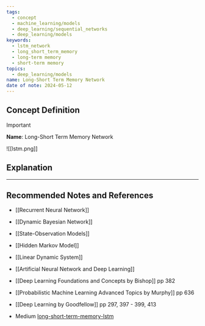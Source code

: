 ```yaml
---
tags:
  - concept
  - machine_learning/models
  - deep_learning/sequential_networks
  - deep_learning/models
keywords:
  - lstm_network
  - long_short_term_memory
  - long-term memory
  - short-term memory
topics:
  - deep_learning/models
name: Long-Short Term Memory Network
date of note: 2024-05-12
---
```


## Concept Definition

>[!important]
>**Name**: Long-Short Term Memory Network




![[lstm.png]]



## Explanation





-----------
##  Recommended Notes and References

- [[Recurrent Neural Network]]

- [[Dynamic Bayesian Network]]
- [[State-Observation Models]]
- [[Hidden Markov Model]]
- [[Linear Dynamic System]]
- [[Artificial Neural Network and Deep Learning]]


- [[Deep Learning Foundations and Concepts by Bishop]] pp 382
- [[Probabilistic Machine Learning Advanced Topics by Murphy]] pp 636
- [[Deep Learning by Goodfellow]] pp 297, 397 - 399, 413
- Medium [long-short-term-memory-lstm](https://medium.com/@saba99/long-short-term-memory-lstm-fffc5eaebfdc)